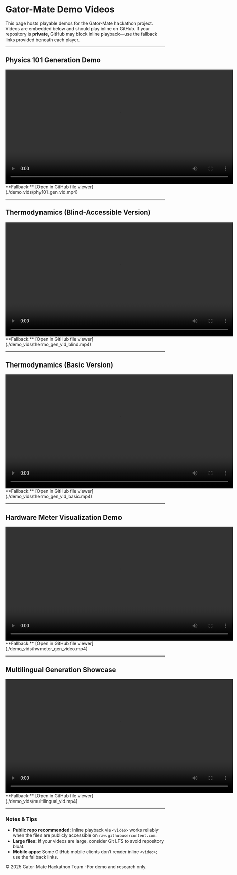 # Gator-Mate Demo Videos

This page hosts playable demos for the Gator-Mate hackathon project.  
Videos are embedded below and should play inline on GitHub. If your repository is **private**, GitHub may block inline playback—use the fallback links provided beneath each player.

---

## Physics 101 Generation Demo
<video width="720" controls>
  <source src="https://raw.githubusercontent.com/<USER>/<REPO>/<BRANCH>/gator-mate/demo_vids/phy101_gen_vid.mp4" type="video/mp4">
  Your browser does not support the video tag.
</video>  
**Fallback:** [Open in GitHub file viewer](./demo_vids/phy101_gen_vid.mp4)

---

## Thermodynamics (Blind-Accessible Version)
<video width="720" controls>
  <source src="https://raw.githubusercontent.com/<USER>/<REPO>/<BRANCH>/gator-mate/demo_vids/thermo_gen_vid_blind.mp4" type="video/mp4">
  Your browser does not support the video tag.
</video>  
**Fallback:** [Open in GitHub file viewer](./demo_vids/thermo_gen_vid_blind.mp4)

---

## Thermodynamics (Basic Version)
<video width="720" controls>
  <source src="https://raw.githubusercontent.com/<USER>/<REPO>/<BRANCH>/gator-mate/demo_vids/thermo_gen_vid_basic.mp4" type="video/mp4">
  Your browser does not support the video tag.
</video>  
**Fallback:** [Open in GitHub file viewer](./demo_vids/thermo_gen_vid_basic.mp4)

---

## Hardware Meter Visualization Demo
<video width="720" controls>
  <source src="https://raw.githubusercontent.com/<USER>/<REPO>/<BRANCH>/gator-mate/demo_vids/hwmeter_gen_video.mp4" type="video/mp4">
  Your browser does not support the video tag.
</video>  
**Fallback:** [Open in GitHub file viewer](./demo_vids/hwmeter_gen_video.mp4)

---

## Multilingual Generation Showcase
<video width="720" controls>
  <source src="https://raw.githubusercontent.com/<USER>/<REPO>/<BRANCH>/gator-mate/demo_vids/multilingual_vid.mp4" type="video/mp4">
  Your browser does not support the video tag.
</video>  
**Fallback:** [Open in GitHub file viewer](./demo_vids/multilingual_vid.mp4)

---

### Notes & Tips

- **Public repo recommended:** Inline playback via `<video>` works reliably when the files are publicly accessible on `raw.githubusercontent.com`.  
- **Large files:** If your videos are large, consider Git LFS to avoid repository bloat.  
- **Mobile apps:** Some GitHub mobile clients don’t render inline `<video>`; use the fallback links.

© 2025 Gator-Mate Hackathon Team · For demo and research only.
